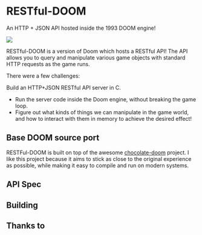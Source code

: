 # RESTful-DOOM

An HTTP + JSON API hosted inside the 1993 DOOM engine!

![](http://1amstudios.com/img/restful-doom/header.jpg)

RESTful-DOOM is a version of Doom which hosts a RESTful API! The API allows you to query and manipulate various game objects with standard HTTP requests as the game runs.

There were a few challenges:

Build an HTTP+JSON RESTful API server in C.
- Run the server code inside the Doom engine, without breaking the game loop.
- Figure out what kinds of things we can manipulate in the game world, and how to interact with them in memory to achieve the desired effect!

## Base DOOM source port
RESTFul-DOOM is built on top of the awesome [chocolate-doom](https://github.com/chocolate-doom/chocolate-doom) project. I like this project because it aims to stick as close to the original experience as possible, while making it easy to compile and run on modern systems.

## API Spec

## Building



## Thanks to

